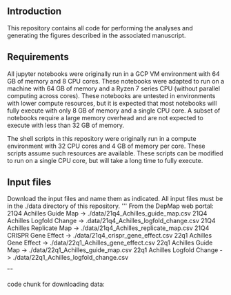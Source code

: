 ## Introduction
This repository contains all code for performing the analyses and generating the figures described in the associated manuscript.

## Requirements
All jupyter notebooks were originally run in a GCP VM environment with 64 GB of memory and 8 CPU cores. These notebooks were adapted to run on a machine with 64 GB of memory and a Ryzen 7 series CPU (without parallel computing across cores). These notebooks are untested in environments with lower compute resources, but it is expected that most notebooks will fully execute with only 8 GB of memory and a single CPU core. A subset of notebooks require a large memory overhead and are not expected to execute with less than 32 GB of memory.

The shell scripts in this repository were originally run in a compute environment with 32 CPU cores and 4 GB of memory per core. These scripts assume such resources are available. These scripts can be modified to run on a single CPU core, but will take a long time to fully execute. 

## Input files
Download the input files and name them as indicated. All input files must be in the ./data directory of this repository.
'''
From the DepMap web portal:
21Q4 Achilles Guide Map -> ./data/21q4_Achilles_guide_map.csv
21Q4 Achilles Logfold Change -> .data/21q4_Achilles_logfold_change.csv
21Q4 Achilles Replicate Map -> ./data/21q4_Achilles_replicate_map.csv
21Q4 CRISPR Gene Effect -> ./data/21q4_crispr_gene_effect.csv
22q1 Achilles Gene Effect -> ./data/22q1_Achilles_gene_effect.csv
22q1 Achilles Guide Map -> ./data/22q1_Achilles_guide_map.csv
22q1 Achilles Logfold Change -> ./data/22q1_Achilles_logfold_change.csv

'''








code chunk for downloading data:
```

```
